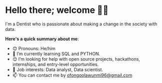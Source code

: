 # Hello there; welcome 👋🏾

I'm a Dentist who is passionate about making a change in the society with data.

**Here's a quick summary about me**:

- 😊 Pronouns: He/him
- 🌱 I’m currently learning SQL and PYTHON.
- 😊 I’m looking for help with open source projects, hackathons, internships, and entry-level opportunities.
- 💼 Job interests: Data analyst, Data scientist.
- 📫 You can contact me by ofongoolawunmi96@gmail.com
